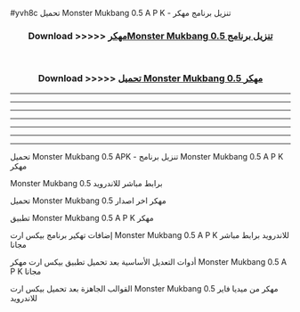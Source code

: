 #yvh8c تحميل Monster Mukbang 0.5 A P K - تنزيل برنامج مهكر



<div align="center">
<h3>Download >>>>> <a href="https://runaway1.web.app/?sq=Monster Mukbang 0.5">مهكرMonster Mukbang 0.5 تنزيل برنامج</a></h3><br>

<h3>Download >>>>> <a href="https://runaway1.web.app/?sq=Monster Mukbang 0.5">تحميل Monster Mukbang 0.5 مهكر</a></h3>
</div>


----------------------------------------------------------

----------------------------------------------------------

----------------------------------------------------------

----------------------------------------------------------

----------------------------------------------------------

----------------------------------------------------------

----------------------------------------------------------

تحميل Monster Mukbang 0.5 APK - تنزيل برنامج Monster Mukbang 0.5 A P K مهكر

Monster Mukbang 0.5 برابط مباشر للاندرويد

تحميل Monster Mukbang 0.5 مهكر اخر اصدار

تطبيق Monster Mukbang 0.5 A P K مهكر

إضافات تهكير برنامج بيكس ارت Monster Mukbang 0.5 A P K للاندرويد برابط مباشر مجانا

أدوات التعديل الأساسية بعد تحميل تطبيق بيكس ارت مهكر Monster Mukbang 0.5 A P K مجانا

القوالب الجاهزة بعد تحميل بيكس ارت Monster Mukbang 0.5 مهكر من ميديا فاير للاندرويد


